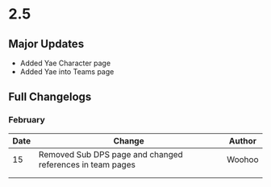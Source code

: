# 2.5

## Major Updates

* Added Yae Character page
* Added Yae into Teams page

## Full Changelogs

### February

| Date | Change                                                    | Author |
| ---- | --------------------------------------------------------- | ------ |
| 15   | Removed Sub DPS page and changed references in team pages | Woohoo |
|      |                                                           |        |
|      |                                                           |        |
